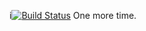 i[![Build Status](https://travis-ci.org/osnes/osnes.svg?branch=master)](https://travis-ci.org/osnes/osnes)
One more time.
